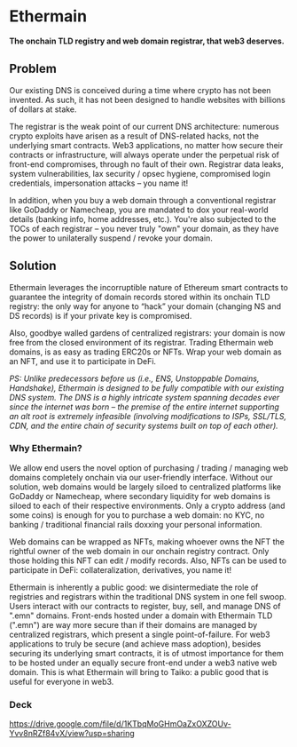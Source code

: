 # Ethermain
**The onchain TLD registry and web domain registrar, that web3 deserves.**

## Problem
Our existing DNS is conceived during a time where crypto has not been invented. As such, it has not been designed to handle websites with billions of dollars at stake.

The registrar is the weak point of our current DNS architecture: numerous crypto exploits have arisen as a result of DNS-related hacks, not the underlying smart contracts. Web3 applications, no matter how secure their contracts or infrastructure, will always operate under the perpetual risk of front-end compromises, through no fault of their own. Registrar data leaks, system vulnerabilities, lax security / opsec hygiene, compromised login credentials, impersonation attacks – you name it!

In addition, when you buy a web domain through a conventional registrar like GoDaddy or Namecheap, you are mandated to dox your real-world details (banking info, home addresses, etc.). You're also subjected to the TOCs of each registrar – you never truly "own" your domain, as they have the power to unilaterally suspend / revoke your domain.

## Solution
Ethermain leverages the incorruptible nature of Ethereum smart contracts to guarantee the integrity of domain records stored within its onchain TLD registry: the only way for anyone to “hack” your domain (changing NS and DS records) is if your private key is compromised.

Also, goodbye walled gardens of centralized registrars: your domain is now free from the closed environment of its registrar. Trading Ethermain web domains, is as easy as trading ERC20s or NFTs. Wrap your web domain as an NFT, and use it to participate in DeFi.

*PS: Unlike predecessors before us (i.e., ENS, Unstoppable Domains, Handshake), Ethermain is designed to be fully compatible with our existing DNS system. The DNS is a highly intricate system spanning decades ever since the internet was born – the premise of the entire internet supporting an alt root is extremely infeasible (involving modifications to ISPs, SSL/TLS, CDN, and the entire chain of security systems built on top of each other).*

### Why Ethermain?
We allow end users the novel option of purchasing / trading / managing web domains completely onchain via our user-friendly interface. Without our solution, web domains would be largely siloed to centralized platforms like GoDaddy or Namecheap, where secondary liquidity for web domains is siloed to each of their respective environments. Only a crypto address (and some coins) is enough for you to purchase a web domain: no KYC, no banking / traditional financial rails doxxing your personal information.

Web domains can be wrapped as NFTs, making whoever owns the NFT the rightful owner of the web domain in our onchain registry contract. Only those holding this NFT can edit / modify records. Also, NFTs can be used to participate in DeFi: collateralization, derivatives, you name it!

Ethermain is inherently a public good: we disintermediate the role of registries and registrars within the traditional DNS system in one fell swoop. Users interact with our contracts to register, buy, sell, and manage DNS of ".emn" domains. Front-ends hosted under a domain with Ethermain TLD (".emn") are way more secure than if their domains are managed by centralized registrars, which present a single point-of-failure. For web3 applications to truly be secure (and achieve mass adoption), besides securing its underlying smart contracts, it is of utmost importance for them to be hosted under an equally secure front-end under a web3 native web domain.  This is what Ethermain will bring to Taiko: a public good that is useful for everyone in web3.

### Deck
https://drive.google.com/file/d/1KTbqMoGHmOaZxOXZOUv-Yvv8nRZf84vX/view?usp=sharing
